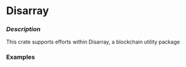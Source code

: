 # Disarray

### _Description_

This crate supports efforts within Disarray, a blockchain utility package

### Examples
